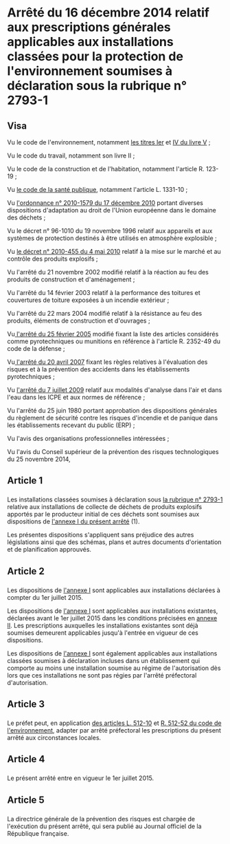 # Arrêté du 16 décembre 2014 relatif aux prescriptions générales applicables aux installations classées pour la protection de l'environnement soumises à déclaration sous la rubrique n° 2793-1

## Visa

Vu le code de l'environnement, notamment [les titres Ier](https://aida.ineris.fr/consultation_document/1767#Titre_I) et [IV du livre V](https://aida.ineris.fr/consultation_document/1767#Titre_IV) ;

Vu le code du travail, notamment son livre II ;

Vu le code de la construction et de l'habitation, notamment l'article R. 123-19 ;

Vu [le code de la santé publique](https://aida.ineris.fr/consultation_document/30321), notamment l'article L. 1331-10 ;

Vu [l'ordonnance n° 2010-1579 du 17 décembre 2010](https://aida.ineris.fr/consultation_document/1699) portant diverses dispositions d'adaptation au droit de l'Union européenne dans le domaine des déchets ;

Vu le décret n° 96-1010 du 19 novembre 1996 relatif aux appareils et aux systèmes de protection destinés à être utilisés en atmosphère explosible ;

Vu [le décret n° 2010-455 du 4 mai 2010](https://aida.ineris.fr/consultation_document/2011) relatif à la mise sur le marché et au contrôle des produits explosifs ;

Vu l'arrêté du 21 novembre 2002 modifié relatif à la réaction au feu des produits de construction et d'aménagement ;

Vu l'arrêté du 14 février 2003 relatif à la performance des toitures et couvertures de toiture exposées à un incendie extérieur ;

Vu l'arrêté du 22 mars 2004 modifié relatif à la résistance au feu des produits, éléments de construction et d'ouvrages ;

Vu[ l'arrêté du 25 février 2005](https://aida.ineris.fr/consultation_document/5079) modifié fixant la liste des articles considérés comme pyrotechniques ou munitions en référence à l'article R. 2352-49 du code de la défense ;

Vu[ l'arrêté du 20 avril 2007](https://aida.ineris.fr/consultation_document/4773) fixant les règles relatives à l'évaluation des risques et à la prévention des accidents dans les établissements pyrotechniques ;

Vu [l'arrêté du 7 juillet 2009](https://aida.ineris.fr/consultation_document/4291) relatif aux modalités d'analyse dans l'air et dans l'eau dans les ICPE et aux normes de référence ;

Vu l'arrêté du 25 juin 1980 portant approbation des dispositions générales du règlement de sécurité contre les risques d'incendie et de panique dans les établissements recevant du public (ERP) ;

Vu l'avis des organisations professionnelles intéressées ;

Vu l'avis du Conseil supérieur de la prévention des risques technologiques du 25 novembre 2014,

## Article 1

### 

Les installations classées soumises à déclaration sous [la rubrique n° 2793-1](https://aida.ineris.fr/consultation_document/27116) relative aux installations de collecte de déchets de produits explosifs apportés par le producteur initial de ces déchets sont soumises aux dispositions de [l'annexe I du présent arrêté](#annexe-i-:-prescriptions-générales-applicables-aux-installations-classées-pour-la-protection-de-l'environnement-soumises-à-déclaration-sous-la-rubrique-n°-2793-1) (1).

Les présentes dispositions s'appliquent sans préjudice des autres législations ainsi que des schémas, plans et autres documents d'orientation et de planification approuvés.

## Article 2

### 

Les dispositions de [l'annexe I](#annexe-i-:-prescriptions-générales-applicables-aux-installations-classées-pour-la-protection-de-l'environnement-soumises-à-déclaration-sous-la-rubrique-n°-2793-1) sont applicables aux installations déclarées à compter du 1er juillet 2015.

Les dispositions de [l'annexe I](#annexe-i-:-prescriptions-générales-applicables-aux-installations-classées-pour-la-protection-de-l'environnement-soumises-à-déclaration-sous-la-rubrique-n°-2793-1) sont applicables aux installations existantes, déclarées avant le 1er juillet 2015 dans les conditions précisées en [annexe II](#annexe-ii-:-dispositions-applicables-aux-installations-existantes). Les prescriptions auxquelles les installations existantes sont déjà soumises demeurent applicables jusqu'à l'entrée en vigueur de ces dispositions.

Les dispositions de [l'annexe I](#annexe-i-:-prescriptions-générales-applicables-aux-installations-classées-pour-la-protection-de-l'environnement-soumises-à-déclaration-sous-la-rubrique-n°-2793-1) sont également applicables aux installations classées soumises à déclaration incluses dans un établissement qui comporte au moins une installation soumise au régime de l'autorisation dès lors que ces installations ne sont pas régies par l'arrêté préfectoral d'autorisation.

## Article 3

### 

Le préfet peut, en application [des articles L. 512-10](https://aida.ineris.fr/consultation_document/1767#Article_L._512-10) et [R. 512-52 du code de l'environnement](https://aida.ineris.fr/consultation_document/1783#Article_R_512_52), adapter par arrêté préfectoral les prescriptions du présent arrêté aux circonstances locales.

## Article 4

### 

Le présent arrêté entre en vigueur le 1er juillet 2015.

## Article 5

### 

La directrice générale de la prévention des risques est chargée de l'exécution du présent arrêté, qui sera publié au Journal officiel de la République française.